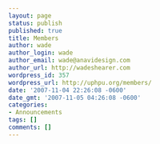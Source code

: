 ```yaml
---
layout: page
status: publish
published: true
title: Members
author: wade
author_login: wade
author_email: wade@anavidesign.com
author_url: http://wadeshearer.com
wordpress_id: 357
wordpress_url: http://uphpu.org/members/
date: '2007-11-04 22:26:08 -0600'
date_gmt: '2007-11-05 04:26:08 -0600'
categories:
- Announcements
tags: []
comments: []
---
```


